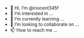 - 👋 Hi, I’m @inocent345f
- 👀 I’m interested in ...
- 🌱 I’m currently learning ...
- 💞️ I’m looking to collaborate on ...
- 📫 How to reach me ...

<!---
inocent345f/inocent345f is a ✨ special ✨ repository because its `README.md` (this file) appears on your GitHub profile.
You can click the Preview link to take a look at your changes.
--->

